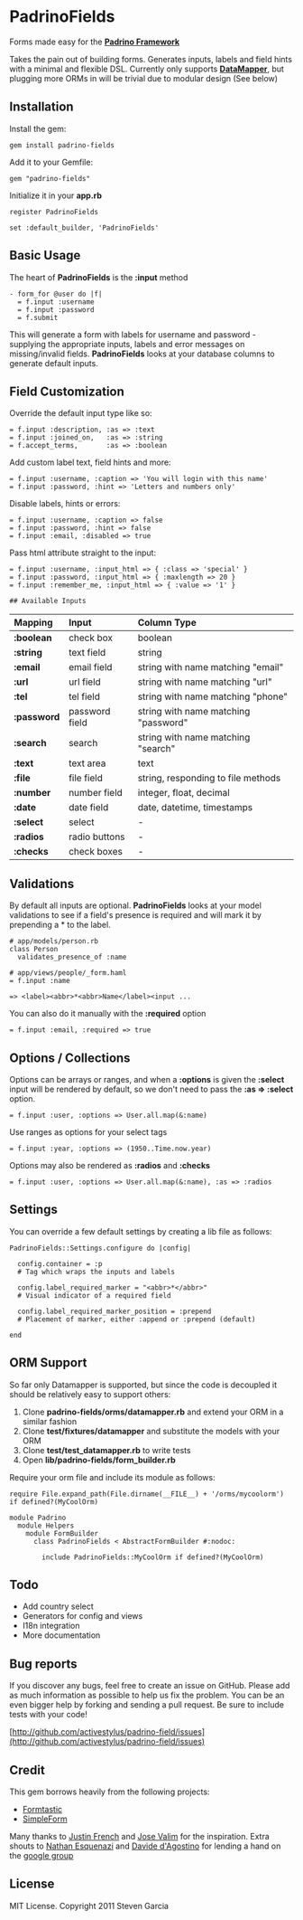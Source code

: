 # PadrinoFields

Forms made easy for the **[Padrino Framework](http://www.padrinorb.com)**

Takes the pain out of building forms. Generates inputs, labels and field hints with a minimal and flexible DSL. Currently only supports **[DataMapper](http://datamapper.org/)**, but plugging more ORMs in will be trivial due to modular design (See below)

## Installation

Install the gem:

    gem install padrino-fields

Add it to your Gemfile:

    gem "padrino-fields"
    

Initialize it in your **app.rb**

    register PadrinoFields
    
    set :default_builder, 'PadrinoFields'

## Basic Usage

The heart of **PadrinoFields** is the **:input** method

    - form_for @user do |f|
      = f.input :username
      = f.input :password
      = f.submit

This will generate a form with labels for username and password - supplying the appropriate inputs, labels and error messages on missing/invalid fields. **PadrinoFields** looks at your database columns to generate default inputs.

## Field Customization

Override the default input type like so:

    = f.input :description, :as => :text
    = f.input :joined_on,   :as => :string
    = f.accept_terms,       :as => :boolean

Add custom label text, field hints and more:

    = f.input :username, :caption => 'You will login with this name'
    = f.input :password, :hint => 'Letters and numbers only'

Disable labels, hints or errors:

    = f.input :username, :caption => false
    = f.input :password, :hint => false
    = f.input :email, :disabled => true

Pass html attribute straight to the input:

    = f.input :username, :input_html => { :class => 'special' }
    = f.input :password, :input_html => { :maxlength => 20 }
    = f.input :remember_me, :input_html => { :value => '1' }

    ## Available Inputs

Mapping       | Input           | Column Type                          
:-------------|:----------------|:------------------------------------
**:boolean**  |check box        |boolean                              
**:string**   |text field       |string                               
**:email**    |email field      |string with name matching "email"    
**:url**      |url field        |string with name matching "url"      
**:tel**      |tel field        |string with name matching "phone"    
**:password** |password field   |string with name matching "password" 
**:search**   |search           |string with name matching "search"   
**:text**     |text area        |text                                 
**:file**     |file field       |string, responding to file methods   
**:number**   |number field     |integer, float, decimal              
**:date**     |date field       |date, datetime, timestamps           
**:select**   |select           |-                                    
**:radios**   |radio buttons    |-                                    
**:checks**   |check boxes      |-                                    


## Validations

By default all inputs are optional. **PadrinoFields** looks at your model validations to see if a field's presence is required and will mark it by prepending a * to the label. 

    # app/models/person.rb
    class Person
      validates_presence_of :name
    
    # app/views/people/_form.haml
    = f.input :name
    
    => <label><abbr>*<abbr>Name</label><input ...

You can also do it manually with the **:required** option

    = f.input :email, :required => true

## Options / Collections

Options can be arrays or ranges, and when a **:options** is given the **:select** input will be rendered by default, so we don't need to pass the **:as => :select** option. 

    = f.input :user, :options => User.all.map(&:name)

Use ranges as options for your select tags

    = f.input :year, :options => (1950..Time.now.year)

Options may also be rendered as **:radios** and **:checks**

    = f.input :user, :options => User.all.map(&:name), :as => :radios

## Settings

You can override a few default settings by creating a lib file as follows:

    PadrinoFields::Settings.configure do |config|
      
      config.container = :p
      # Tag which wraps the inputs and labels
      
      config.label_required_marker = "<abbr>*</abbr>"
      # Visual indicator of a required field
      
      config.label_required_marker_position = :prepend
      # Placement of marker, either :append or :prepend (default)
      
    end


## ORM Support

So far only Datamapper is supported, but since the code is decoupled it should be relatively easy to support others:

1. Clone **padrino-fields/orms/datamapper.rb** and extend your ORM in a similar fashion
2. Clone **test/fixtures/datamapper** and substitute the models with your ORM
3. Clone **test/test_datamapper.rb** to write tests
4. Open **lib/padrino-fields/form_builder.rb**

Require your orm file and include its module as follows:

    require File.expand_path(File.dirname(__FILE__) + '/orms/mycoolorm') if defined?(MyCoolOrm)

    module Padrino
      module Helpers
        module FormBuilder
          class PadrinoFields < AbstractFormBuilder #:nodoc:
        
            include PadrinoFields::MyCoolOrm if defined?(MyCoolOrm)

## Todo

* Add country select
* Generators for config and views
* I18n integration
* More documentation

## Bug reports

If you discover any bugs, feel free to create an issue on GitHub. Please add as much information as possible to help us fix the problem. You can be an even bigger help by forking and sending a pull request. Be sure to include tests with your code!

[http://github.com/activestylus/padrino-field/issues](http://github.com/activestylus/padrino-field/issues)

## Credit

This gem borrows heavily from the following projects:

* [Formtastic](http://github.com/justinfrench/formtastic)
* [SimpleForm](http://github.com/plataformatec/simple_form)

Many thanks to [Justin French](https://github.com/justinfrench) and [Jose Valim](https://github.com/josevalim) for the inspiration. Extra shouts to [Nathan Esquenazi](https://github.com/nesquena) and [Davide d'Agostino](https://github.com/DAddYE) for lending a hand on the [google group](https://groups.google.com/forum/#!forum/padrino)

## License

MIT License. Copyright 2011 Steven Garcia